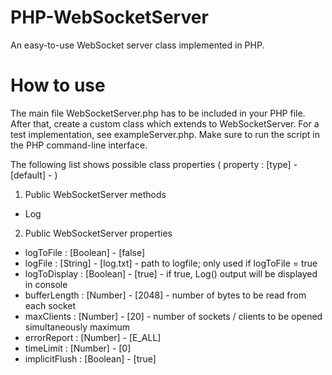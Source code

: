 # PHP-WebSocketServer
An easy-to-use WebSocket server class implemented in PHP.

# How to use
The main file WebSocketServer.php has to be included in your PHP file. After that, create a custom class which extends to WebSocketServer. For a test implementation, see exampleServer.php. Make sure to run the script in the PHP command-line interface.

The following list shows possible class properties ( property : [type] - [default] -   )

1. Public WebSocketServer methods
  * Log

2. Public WebSocketServer properties
  * logToFile     : [Boolean] - [false]
  * logFile       : [String]  - [log.txt] - path to logfile; only used if logToFile = true
  * logToDisplay  : [Boolean] - [true]    - if true, Log() output will be displayed in console
  * bufferLength  : [Number]  - [2048]    - number of bytes to be read from each socket
  * maxClients    : [Number]  - [20]      - number of sockets / clients to be opened simultaneously maximum
  * errorReport   : [Number]  - [E_ALL] 
  * timeLimit     : [Number]  - [0]
  * implicitFlush : [Boolean] - [true]
